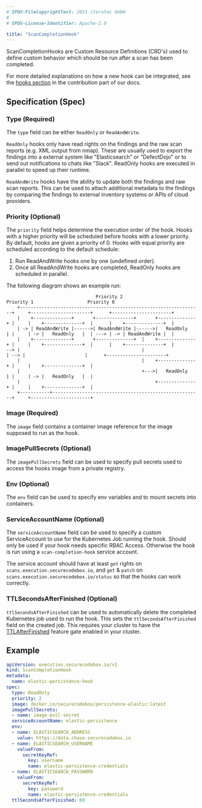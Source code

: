 ```yaml
---
# SPDX-FileCopyrightText: 2021 iteratec GmbH
#
# SPDX-License-Identifier: Apache-2.0

title: "ScanCompletionHook"
---
```


ScanCompletionHooks are Custom Resource Definitions (CRD's) used to define custom behavior which should be run after a scan has been completed.

For more detailed explanations on how a new hook can be integrated, see the [hooks section](/docs/contributing/integrating-a-hook) in the contribution part of our docs.

## Specification (Spec)

### Type (Required)

The `type` field can be either `ReadOnly` or `ReadAndWrite`.

`ReadOnly` hooks only have read rights on the findings and the raw scan reports (e.g. XML output from nmap). These are usually used to export the findings into a external system like "Elasticsearch" or "DefectDojo" or to send out notifications to chats like "Slack". ReadOnly hooks are executed in parallel to speed up their runtime.

`ReadAndWrite` hooks have the ability to update both the findings and raw scan reports. This can be used to attach additional metadata to the findings by comparing the findings to external inventory systems or APIs of cloud providers.

### Priority (Optional)

The `priority` field helps determine the execution order of the hook.
Hooks with a higher priority will be scheduled before hooks with a lower priority.
By default, hooks are given a priority of 0.
Hooks with equal priority are scheduled according to the default schedule:

1. Run ReadAndWrite hooks one by one (undefined order).
2. Once all ReadAndWrite hooks are completed, ReadOnly hooks are scheduled in parallel.

The following diagram shows an example run:

```text
                                 Priority 2                                          Priority 1                    Priority 0
    +-------------------------------------------------------------------+     +----------------------+      +----------------------+
    |    +--------------+       +--------------+       +--------------+ |     |    +--------------+  |      |    +--------------+  | 
    | -> | ReadAndWrite |------>| ReadAndWrite |------>|   ReadOnly   | |     | -> |   ReadOnly   |  | ---> | -> | ReadAndWrite |  |
    |    +--------------+       +--------------+  |    +--------------+ |     |    +--------------+  |      |    +--------------+  |
--> |                                             |                     | --> |                      |      +----------------------+
    |                                             |    +--------------+ |     |    +--------------+  |
    |                                             +--->|   ReadOnly   | |     | -> |   ReadOnly   |  |
    |                                                  +--------------+ |     |    +--------------+  |
    +-----------+-------------------------------------------------------+     +----------------------+
```

### Image (Required)

The `image` field contains a container image reference for the image supposed to run as the hook.

### ImagePullSecrets (Optional)

The `imagePullSecrets` field can be used to specify pull secrets used to access the hooks image from a private registry.

### Env (Optional)

The `env` field can be used to specify env variables and to mount secrets into containers.

### ServiceAccountName (Optional)

The `serviceAccountName` field can be used to specify a custom ServiceAccount to use for the Kubernetes Job running the hook.
Should only be used if your hook needs specific RBAC Access. Otherwise the hook is run using a `scan-completion-hook` service account.

The service account should have at least `get` rights on `scans.execution.securecodebox.io`, and `get` & `patch` on `scans.execution.securecodebox.io/status` so that the hooks can work correctly.

### TTLSecondsAfterFinished (Optional)

`ttlSecondsAfterFinished` can be used to automatically delete the completed Kubernetes job used to run the hook.
This sets the `ttlSecondsAfterFinished` field on the created job. This requires your cluster to have the [TTLAfterFinished](https://kubernetes.io/docs/concepts/workloads/controllers/ttlafterfinished/) feature gate enabled in your cluster.

## Example

```yaml
apiVersion: execution.securecodebox.io/v1
kind: ScanCompletionHook
metadata:
  name: elastic-persistence-hook
spec:
  type: ReadOnly
  priority: 2
  image: docker.io/securecodebox/persistence-elastic:latest
  imagePullSecrets:
  - name: image-pull-secret
  serviceAccountName: elastic-persistence
  env:
  - name: ELASTICSEARCH_ADDRESS
    value: https://data.chase.securecodebox.io
  - name: ELASTICSEARCH_USERNAME
    valueFrom:
      secretKeyRef:
        key: username
        name: elastic-persistence-credentials
  - name: ELASTICSEARCH_PASSWORD
    valueFrom:
      secretKeyRef:
        key: password
        name: elastic-persistence-credentials
  ttlSecondsAfterFinished: 60
```
